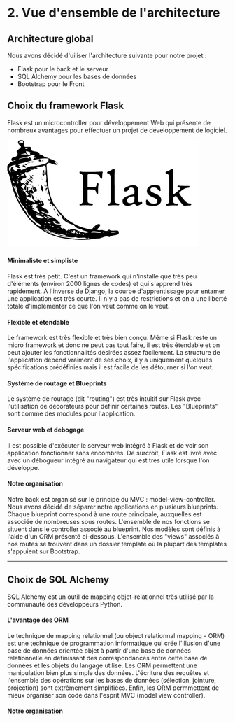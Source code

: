 
# 2. Vue d'ensemble de l'architecture

## Architecture global

Nous avons décidé d'uiliser l'architecture suivante pour notre projet :
- Flask pour le back et le serveur
- SQL Alchemy pour les bases de données
- Bootstrap pour le Front

## Choix du framework Flask

Flask est un microcontroller pour développement Web qui présente de nombreux avantages pour effectuer un projet de développement de logiciel.

![Flask logo|300*168, 50%](/dev_log/static/logo_flask.png "flask logo")

#### Minimaliste et simpliste
Flask est très petit. C'est un framework qui n'installe que très peu d'éléments (environ 2000 lignes de codes) et qui s'apprend très rapidement. A l'inverse de Django, la courbe d'apprentissage pour entamer une application est très courte. Il n'y a pas de restrictions et on a une liberté totale d'implémenter ce que l'on veut comme on le veut.
#### Flexible et étendable
Le framework est très flexible et très bien conçu. Même si Flask reste un micro framework et donc ne peut pas tout faire, il est très étendable et on peut ajouter les fonctionnalités désirées assez facilement. La structure de l'application dépend vraiment de ses choix, il y a uniquement quelques spécifications prédéfinies mais il est facile de les détourner si l'on veut.
#### Système de routage et Blueprints
Le système de routage (dit "routing") est très intuitif sur Flask avec l'utilisation de décorateurs pour définir certaines routes. Les "Blueprints" sont comme des modules pour l'application.
#### Serveur web et debogage
Il est possible d'exécuter le serveur web intégré à Flask et de voir son application fonctionner sans encombres. De surcroît, Flask est livré avec avec un débogueur intégré au navigateur qui est très utile lorsque l'on développe.
#### Notre organisation 
Notre back est organisé sur le principe du MVC : model-view-controller.
Nous avons décidé de séparer notre applications en plusieurs blueprints. Chaque blueprint correspond à une route principale, auxquelles est associée de nombreuses sous routes. L'ensemble de nos fonctions se situent dans le controller associé au blueprint. Nos modèles sont définis à l'aide d'un ORM présenté ci-dessous. L'ensemble des "views" associés à nos routes se trouvent dans un dossier template où la plupart des templates s'appuient sur Bootstrap.

----------------------------------------------------------------------------------------------------------------------------------------

## Choix de SQL Alchemy

SQL Alchemy est un outil de mapping objet-relationnel très utilisé par la communauté des développeurs Python.
#### L'avantage des ORM
Le technique de mapping relationnel (ou object relationnal mapping - ORM) est une technique de programmation informatique qui crée l'illusion d'une base de données orientée objet à partir d'une base de données relationnelle en définissant des correspondances entre cette base de données et les objets du langage utilisé. Les ORM permettent une manipulation bien plus simple des données. L'écriture des requêtes et l'ensemble des opérations sur les bases de données (sélection, jointure, projection) sont extrêmement simplifiées. Enfin, les ORM permmettent de mieux organiser son code dans l'esprit MVC (model view controller).
#### Notre organisation


